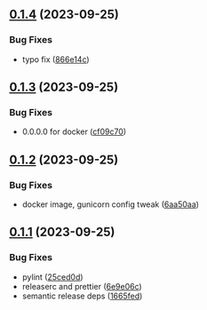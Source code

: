 ## [0.1.4](https://github.com/rilesdun/peerplays_explorer_ui/compare/v0.1.3...v0.1.4) (2023-09-25)


### Bug Fixes

* typo fix ([866e14c](https://github.com/rilesdun/peerplays_explorer_ui/commit/866e14c4f3ff71dbca2cb6b09a49dc87371865d5))

## [0.1.3](https://github.com/rilesdun/peerplays_explorer_ui/compare/v0.1.2...v0.1.3) (2023-09-25)


### Bug Fixes

* 0.0.0.0 for docker ([cf09c70](https://github.com/rilesdun/peerplays_explorer_ui/commit/cf09c70752ac84c37c432f36d9301b9b2471a7c7))

## [0.1.2](https://github.com/rilesdun/peerplays_explorer_ui/compare/v0.1.1...v0.1.2) (2023-09-25)


### Bug Fixes

* docker image, gunicorn config tweak ([6aa50aa](https://github.com/rilesdun/peerplays_explorer_ui/commit/6aa50aa3793cc0e0a24fca060294782fee1bafc0))

## [0.1.1](https://github.com/rilesdun/peerplays_explorer_ui/compare/v0.1.0...v0.1.1) (2023-09-25)


### Bug Fixes

* pylint ([25ced0d](https://github.com/rilesdun/peerplays_explorer_ui/commit/25ced0d35eff10a3b120d9b41ad12fc560140ad7))
* releaserc and prettier ([6e9e06c](https://github.com/rilesdun/peerplays_explorer_ui/commit/6e9e06c4b72b1dfa7baea811f23c7e0d04a07f0a))
* semantic release deps ([1665fed](https://github.com/rilesdun/peerplays_explorer_ui/commit/1665fedfb0c3a8a8ce6594c2c68c9a346772dcad))
